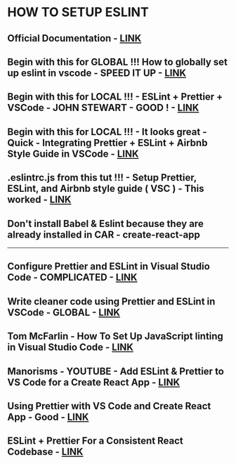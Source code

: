 # HOW TO SETUP ESLINT

## Official Documentation - [LINK](https://eslint.org/docs/user-guide/configuring)

## Begin with this for GLOBAL !!! How to globally set up eslint in vscode - SPEED IT UP - [LINK](https://medium.com/@davidchristophersally/how-to-set-up-eslint-in-vscode-globally-253f25fbaff9)

## Begin with this for LOCAL !!! - ESLint + Prettier + VSCode - JOHN STEWART - GOOD ! - [LINK](https://www.johnstewart.io/eslint-prettier-vscode)

## Begin with this for LOCAL !!! - It looks great - Quick - Integrating Prettier + ESLint + Airbnb Style Guide in VSCode - [LINK](https://blog.echobind.com/integrating-prettier-eslint-airbnb-style-guide-in-vscode-47f07b5d7d6a)

## .eslintrc.js from this tut !!! - Setup Prettier, ESLint, and Airbnb style guide ( VSC ) - This worked - [LINK](https://qaiser.com.au/react-native-tutorial/prettier-eslint-airbnb-styleguide/)

## Don't install Babel & Eslint because they are already installed in CAR - create-react-app

----------------------------------------

## Configure Prettier and ESLint in Visual Studio Code - COMPLICATED - [LINK](https://www.39digits.com/configure-prettier-and-eslint-in-visual-studio-code/)

## Write cleaner code using Prettier and ESLint in VSCode - GLOBAL - [LINK](https://medium.com/@pgivens/write-cleaner-code-using-prettier-and-eslint-in-vscode-d04f63805dcd)

## Tom McFarlin - How To Set Up JavaScript linting in Visual Studio Code - [LINK](https://tommcfarlin.com/javascript-linting-in-visual-studio-code/)

## Manorisms - YOUTUBE - Add ESLint & Prettier to VS Code for a Create React App - [LINK](https://www.youtube.com/watch?v=bfyI9yl3qfE)

## Using Prettier with VS Code and Create React App - Good - [LINK](https://medium.com/technical-credit/using-prettier-with-vs-code-and-create-react-app-67c2449b9d08)

## ESLint + Prettier For a Consistent React Codebase - [LINK](https://blog.gojekengineering.com/eslint-prettier-for-a-consistent-react-codebase-eaa673debb1d)
